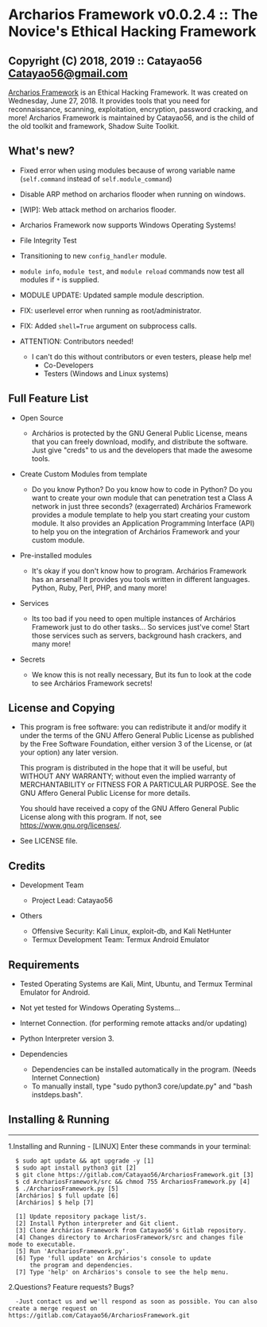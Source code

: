 # Archarios Framework v0.0.2.4 :: The Novice's Ethical Hacking Framework
## Copyright (C) 2018, 2019 :: Catayao56 <Catayao56@gmail.com>
[Archarios Framework](https://github.com/Catayao56/ArchariosFramework.git) is an Ethical Hacking Framework.
It was created on Wednesday, June 27, 2018.
It provides tools that you need for
reconnaissance, scanning, exploitation,
encryption, password cracking, and more!
Archarios Framework is maintained by Catayao56,
and is the child of the old toolkit and framework,
Shadow Suite Toolkit.

## What's new?
+ Fixed error when using modules because of wrong variable name (`self.command` instead of `self.module_command`)
+ Disable ARP method on archarios flooder when running on windows.
+ [WIP]: Web attack method on archarios flooder.
+ Archarios Framework now supports Windows Operating Systems!
+ File Integrity Test
+ Transitioning to new `config_handler` module.
+ `module info`, `module test`, and `module reload` commands now test all modules if `*` is supplied.
+ MODULE UPDATE: Updated sample module description.
+ FIX: userlevel error when running as root/administrator.
+ FIX: Added `shell=True` argument on subprocess calls.

+ ATTENTION: Contributors needed!
     * I can't do this without contributors or even testers,
       please help me!
          + Co-Developers
    	  + Testers (Windows and Linux systems)

## Full Feature List
+ Open Source
     * Archários is protected by the GNU General Public License, means
       that you can freely download, modify, and distribute the software.
       Just give "creds" to us and the developers that made the awesome
       tools.

+ Create Custom Modules from template
     * Do you know Python? Do you know how to code in Python? Do you want
       to create your own module that can penetration test a Class A network
       in just three seconds? (exagerrated) Archários Framework provides
       a module template to help you start creating your custom module. It also
       provides an Application Programming Interface (API) to help you on
       the integration of Archários Framework and your custom module.

+ Pre-installed modules
     * It's okay if you don't know how to program. Archários Framework has an
       arsenal! It provides you tools written in different languages. Python,
       Ruby, Perl, PHP, and many more!

+ Services
     * Its too bad if you need to open multiple instances of Archários Framework
       just to do other tasks... So services just've come! Start those services
       such as servers, background hash crackers, and many more!

+ Secrets
     * We know this is not really necessary, But its fun to look at the code to
       see Archários Framework secrets!

## License and Copying

+ This program is free software: you can redistribute it and/or modify
  it under the terms of the GNU Affero General Public License as
  published by the Free Software Foundation, either version 3 of the
  License, or (at your option) any later version.

  This program is distributed in the hope that it will be useful,
  but WITHOUT ANY WARRANTY; without even the implied warranty of
  MERCHANTABILITY or FITNESS FOR A PARTICULAR PURPOSE.  See the
  GNU Affero General Public License for more details.

  You should have received a copy of the GNU Affero General Public License
  along with this program.  If not, see <https://www.gnu.org/licenses/>.

+ See LICENSE file.

## Credits

* Development Team
    + Project Lead: Catayao56

* Others
    + Offensive Security: Kali Linux, exploit-db, and Kali NetHunter
    + Termux Development Team: Termux Android Emulator

## Requirements
+ Tested Operating Systems are Kali, Mint, Ubuntu, and Termux Terminal Emulator for Android.
	
+ Not yet tested for Windows Operating Systems...

+ Internet Connection. (for performing remote attacks and/or updating)
+ Python Interpreter version 3.
+ Dependencies
	* Dependencies can be installed automatically in the program. (Needs Internet Connection)
	* To manually install, type "sudo python3 core/update.py" and "bash instdeps.bash".


## Installing & Running
------------------------
1.Installing and Running
      - [LINUX] Enter these commands in your terminal:

      $ sudo apt update && apt upgrade -y [1]
      $ sudo apt install python3 git [2]
      $ git clone https://gitlab.com/Catayao56/ArchariosFramework.git [3]
      $ cd ArchariosFramework/src && chmod 755 ArchariosFramework.py [4]
      $ ./ArchariosFramework.py [5]
      [Archários] $ full update [6]
      [Archários] $ help [7]

      [1] Update repository package list/s.
      [2] Install Python interpreter and Git client.
      [3] Clone Archários Framework from Catayao56's Gitlab repository.
      [4] Changes directory to ArchariosFramework/src and changes file mode to executable.
      [5] Run 'ArchariosFramework.py'.
      [6] Type 'full update' on Archários's console to update
          the program and dependencies.
      [7] Type 'help' on Archários's console to see the help menu.

2.Questions? Feature requests? Bugs?
      
      -Just contact us and we'll respond as soon as possible. You can also create a merge request on https://gitlab.com/Catayao56/ArchariosFramework.git
